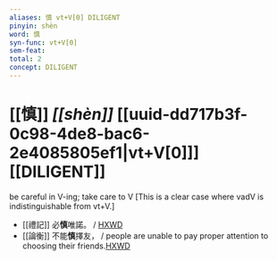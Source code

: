 ```yaml
---
aliases: 慎 vt+V[0] DILIGENT
pinyin: shèn
word: 慎
syn-func: vt+V[0]
sem-feat: 
total: 2
concept: DILIGENT 
---
```

# [[慎]] *[[shèn]]*  [[uuid-dd717b3f-0c98-4de8-bac6-2e4085805ef1|vt+V[0]]] [[DILIGENT]]
be careful in V-ing; take care to V [This is a clear case where vadV is indistinguishable from vt+V.]
 - [[禮記]] 必**慎**唯諾。 / [HXWD](https://hxwd.org/textview.html?location=KR1d0052_tls_001-16a.31)
 - [[論衡]] 不能**慎**擇友， / people are unable to pay proper attention to choosing their friends.[HXWD](https://hxwd.org/textview.html?location=KR3j0080_tls_002-4a.3)